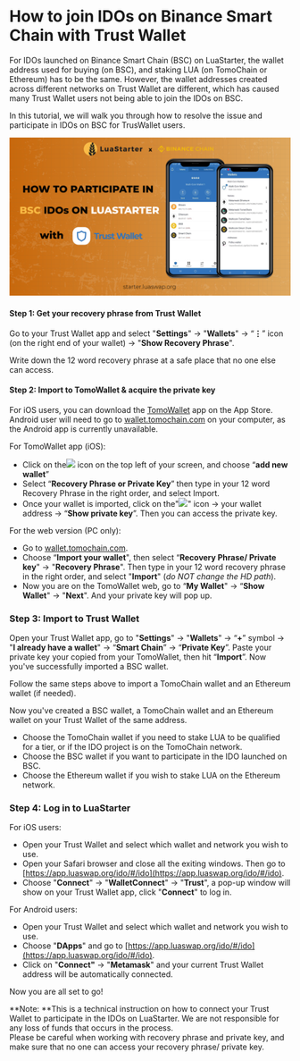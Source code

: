 # How to join IDOs on Binance Smart Chain with Trust Wallet

For IDOs launched on Binance Smart Chain (BSC) on LuaStarter, the wallet address used for buying (on BSC), and staking LUA (on TomoChain or Ethereum) has to be the same. However, the wallet addresses created across different networks on Trust Wallet are different, which has caused many Trust Wallet users not being able to join the IDOs on BSC.&#x20;

In this tutorial, we will walk you through how to resolve the issue and participate in IDOs on BSC for TrusWallet users.&#x20;

![](<../../.gitbook/assets/image (112).png>)

#### Step 1: Get your recovery phrase from Trust Wallet&#x20;

Go to your Trust Wallet app and select "**Settings**" -> "**Wallets**" -> “**⋮**” icon (on the right end of your wallet) -> "**Show Recovery Phrase**".&#x20;

Write down the 12 word recovery phrase at a safe place that no one else can access.

#### Step 2: Import to TomoWallet & acquire the private key

For iOS users, you can download the [TomoWallet](https://apps.apple.com/us/app/tomo-wallet/id1436476145) app on the App Store. Android user will need to go to [wallet.tomochain.com](https://wallet.tomochain.com) on your computer, as the Android app is currently unavailable.



For TomoWallet app (iOS):&#x20;

* Click on the![](https://lh5.googleusercontent.com/M7dn\_tCrWnLpGVxApJcDpN\_ry-4zJ1jLajnRoUR6MN5bRC5N0FGgz2J8qV6Y98Qjlg6jmc7L2r9GVOAAlUlOtPHI-miSRVVOcZ8VlDBfcSZaawM-gCAPI0lY9a\_mlt1aztPxxch6) icon on the top left of your screen, and choose “**add new wallet**”&#x20;
* Select “**Recovery Phrase or Private Key**” then type in your 12 word Recovery Phrase in the right order, and select Import.&#x20;
* Once your wallet is imported, click on the"![](https://lh5.googleusercontent.com/M7dn\_tCrWnLpGVxApJcDpN\_ry-4zJ1jLajnRoUR6MN5bRC5N0FGgz2J8qV6Y98Qjlg6jmc7L2r9GVOAAlUlOtPHI-miSRVVOcZ8VlDBfcSZaawM-gCAPI0lY9a\_mlt1aztPxxch6)" icon -> your wallet address -> “**Show private key**”. Then you can access the private key.&#x20;



For the web version (PC only):&#x20;

* Go to [wallet.tomochain.com](https://wallet.tomochain.com).
* Choose “**Import your wallet**", then select “**Recovery Phrase/ Private key**" -> "**Recovery Phrase**". Then type in your 12 word recovery phrase in the right order, and select "**Import**" (_do NOT change the HD path_).&#x20;
* Now you are on the TomoWallet web, go to “**My Wallet**" -> “**Show Wallet**" -> "**Next**". And your private key will pop up.&#x20;

### Step 3: Import to Trust Wallet&#x20;

Open your Trust Wallet app, go to "**Settings**" -> "**Wallets**" -> “**+**” symbol -> "**I already have a wallet**" -> “**Smart Chain**” -> “**Private Key**”. Paste your private key your copied from your TomoWallet, then hit “**Import**”. Now you've successfully imported a BSC wallet.

Follow the same steps above to import a TomoChain wallet and an Ethereum wallet (if needed).

Now you've created a BSC wallet, a TomoChain wallet and an Ethereum wallet on your Trust Wallet of the same address.&#x20;

* Choose the TomoChain wallet if you need to stake LUA to be qualified for a tier, or if the IDO project is on the TomoChain network.&#x20;
* Choose the BSC wallet if you want to participate in the IDO launched on BSC.
* Choose the Ethereum wallet if you wish to stake LUA on the Ethereum network.

### Step 4: Log in to LuaStarter

For iOS users:

* Open your Trust Wallet and select which wallet and network you wish to use.
* Open your Safari browser and close all the exiting windows. Then go to [https://app.luaswap.org/ido/#/ido](https://app.luaswap.org/ido/#/ido).
* Choose "**Connect**" -> "**WalletConnect**" -> "**Trust**", a pop-up window will show on your Trust Wallet app, click "**Connect**" to log in.

For Android users:

* Open your Trust Wallet and select which wallet and network you wish to use.
* Choose "**DApps**" and go to [https://app.luaswap.org/ido/#/ido](https://app.luaswap.org/ido/#/ido).
* Click on "**Connect"** -> "**Metamask**" and your current Trust Wallet address will be automatically connected.&#x20;

Now you are all set to go!&#x20;



**Note: **This is a technical instruction on how to connect your Trust Wallet to participate in the IDOs on LuaStarter. We are not responsible for any loss of funds that occurs in the process.\
Please be careful when working with recovery phrase and private key, and make sure that no one can access your recovery phrase/ private key.&#x20;

